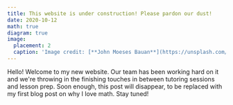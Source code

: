 ```yaml
---
title: This website is under construction! Please pardon our dust! 
date: 2020-10-12
math: true
diagram: true
image:
  placement: 2
  caption: 'Image credit: [**John Moeses Bauan**](https://unsplash.com/photos/OGZtQF8iC0g)'
---
```


Hello! Welcome to my new website. Our team has been working hard on it and we're throwing in the finishing touches in between tutoring sessions and lesson prep. Soon enough, this post will disappear, to be replaced with my first blog post on why I love math. Stay tuned! 

